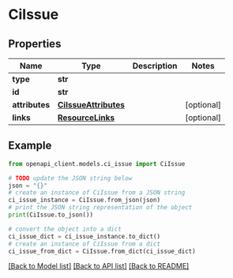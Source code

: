 # CiIssue


## Properties

Name | Type | Description | Notes
------------ | ------------- | ------------- | -------------
**type** | **str** |  | 
**id** | **str** |  | 
**attributes** | [**CiIssueAttributes**](CiIssueAttributes.md) |  | [optional] 
**links** | [**ResourceLinks**](ResourceLinks.md) |  | [optional] 

## Example

```python
from openapi_client.models.ci_issue import CiIssue

# TODO update the JSON string below
json = "{}"
# create an instance of CiIssue from a JSON string
ci_issue_instance = CiIssue.from_json(json)
# print the JSON string representation of the object
print(CiIssue.to_json())

# convert the object into a dict
ci_issue_dict = ci_issue_instance.to_dict()
# create an instance of CiIssue from a dict
ci_issue_from_dict = CiIssue.from_dict(ci_issue_dict)
```
[[Back to Model list]](../README.md#documentation-for-models) [[Back to API list]](../README.md#documentation-for-api-endpoints) [[Back to README]](../README.md)


